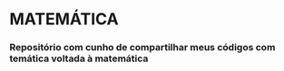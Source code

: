 # MATEMÁTICA

<h3> Repositório com cunho de compartilhar meus códigos com temática voltada à matemática</h3>
